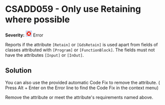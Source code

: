 # CSADD059 - Only use Retaining where possible

**Severity:** ![Error](../images/Error.png) Error

Reports if the attribute `[Retain]` or `[GdsRetain]` is used apart from fields of classes attributed with `[Program]` or `[FunctionBlock]`. The fields must not have the attributes `[Input]` or `[InOut]`.

## Solution

You can also use the provided automatic Code Fix to remove the attribute. ( Press Alt + Enter on the Error line to find the Code Fix in the context menu) 

Remove the attribute or meet the attribute's requirements named above.